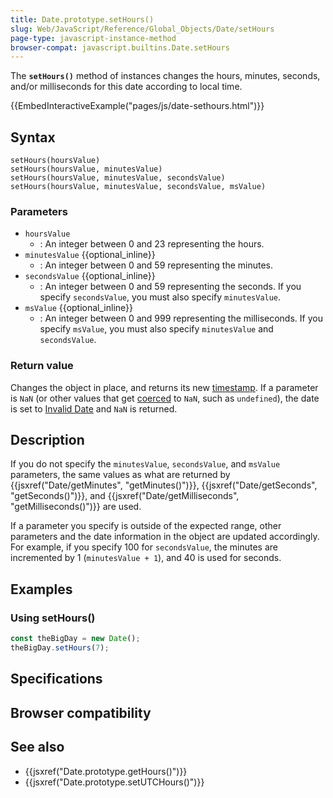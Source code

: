 ```yaml
---
title: Date.prototype.setHours()
slug: Web/JavaScript/Reference/Global_Objects/Date/setHours
page-type: javascript-instance-method
browser-compat: javascript.builtins.Date.setHours
---
```




The **`setHours()`** method of  instances changes the hours, minutes, seconds, and/or milliseconds for this date according to local time.

{{EmbedInteractiveExample("pages/js/date-sethours.html")}}

## Syntax

```js-nolint
setHours(hoursValue)
setHours(hoursValue, minutesValue)
setHours(hoursValue, minutesValue, secondsValue)
setHours(hoursValue, minutesValue, secondsValue, msValue)
```

### Parameters

- `hoursValue`
  - : An integer between 0 and 23 representing the hours.
- `minutesValue` {{optional_inline}}
  - : An integer between 0 and 59 representing the minutes.
- `secondsValue` {{optional_inline}}
  - : An integer between 0 and 59 representing the seconds. If you specify `secondsValue`, you must also specify `minutesValue`.
- `msValue` {{optional_inline}}
  - : An integer between 0 and 999 representing the milliseconds. If you specify `msValue`, you must also specify `minutesValue` and `secondsValue`.

### Return value

Changes the  object in place, and returns its new [timestamp](/Web/JavaScript/Reference/Global_Objects/Date#the_epoch_timestamps_and_invalid_date). If a parameter is `NaN` (or other values that get [coerced](/Web/JavaScript/Reference/Global_Objects/Number#number_coercion) to `NaN`, such as `undefined`), the date is set to [Invalid Date](/Web/JavaScript/Reference/Global_Objects/Date#the_epoch_timestamps_and_invalid_date) and `NaN` is returned.

## Description

If you do not specify the `minutesValue`, `secondsValue`, and `msValue` parameters, the same values as what are returned by {{jsxref("Date/getMinutes", "getMinutes()")}}, {{jsxref("Date/getSeconds", "getSeconds()")}}, and {{jsxref("Date/getMilliseconds", "getMilliseconds()")}} are used.

If a parameter you specify is outside of the expected range, other parameters and the date information in the  object are updated accordingly. For example, if you specify 100 for `secondsValue`, the minutes are incremented by 1 (`minutesValue + 1`), and 40 is used for seconds.

## Examples

### Using setHours()

```js
const theBigDay = new Date();
theBigDay.setHours(7);
```

## Specifications



## Browser compatibility



## See also

- {{jsxref("Date.prototype.getHours()")}}
- {{jsxref("Date.prototype.setUTCHours()")}}
